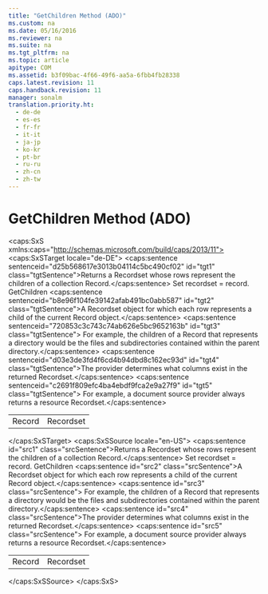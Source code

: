 ```yaml
---
title: "GetChildren Method (ADO)"
ms.custom: na
ms.date: 05/16/2016
ms.reviewer: na
ms.suite: na
ms.tgt_pltfrm: na
ms.topic: article
apitype: COM
ms.assetid: b3f09bac-4f66-49f6-aa5a-6fbb4fb28338
caps.latest.revision: 11
caps.handback.revision: 11
manager: sonalm
translation.priority.ht: 
  - de-de
  - es-es
  - fr-fr
  - it-it
  - ja-jp
  - ko-kr
  - pt-br
  - ru-ru
  - zh-cn
  - zh-tw
---
```

# GetChildren Method (ADO)
<?xml version="1.0" encoding="utf-8"?>
<caps:SxS xmlns:caps="http://schemas.microsoft.com/build/caps/2013/11">
  <caps:SxSTarget locale="de-DE">
    <developerReferenceWithSyntaxDocument xsi:schemaLocation="http://ddue.schemas.microsoft.com/authoring/2003/5 http://dduestorage.blob.core.windows.net/ddueschema/developer.xsd" xmlns="http://ddue.schemas.microsoft.com/authoring/2003/5" xmlns:xlink="http://www.w3.org/1999/xlink" xmlns:xsi="http://www.w3.org/2001/XMLSchema-instance">
      <introduction>
        <para>
          <caps:sentence sentenceid="d25b568617e3013b04114c5bc490cf02" id="tgt1" class="tgtSentence">Returns a <legacyLink xlink:href="ede1415f-c3df-4cc5-a05b-2576b2b84b60">Recordset</legacyLink> whose rows represent the children of a collection <legacyLink xlink:href="db83ed2c-a8e3-460c-8682-64667e4d5d01">Record</legacyLink>.</caps:sentence>
        </para>
      </introduction>
      <syntaxSection>
        <legacySyntax>
          <legacyBold>Set</legacyBold>
          <parameterReference> recordset = record.</parameterReference>
          <legacyBold>GetChildren</legacyBold>
        </legacySyntax>
      </syntaxSection>
      <returnValue>
        <content>
          <para>
            <caps:sentence sentenceid="b8e96f104fe39142afab491bc0abb587" id="tgt2" class="tgtSentence">A <legacyBold>Recordset</legacyBold> object for which each row represents a child of the current <legacyBold>Record</legacyBold> object.</caps:sentence>
            <caps:sentence sentenceid="720853c3c743c74ab626e5bc9652163b" id="tgt3" class="tgtSentence"> For example, the children of a <legacyBold>Record</legacyBold> that represents a directory would be the files and subdirectories contained within the parent directory.</caps:sentence>
          </para>
        </content>
      </returnValue>
      <languageReferenceRemarks>
        <content>
          <para>
            <caps:sentence sentenceid="d03e3de3fd4f6cd4b94dbd8c162ec93d" id="tgt4" class="tgtSentence">The provider determines what columns exist in the returned <legacyBold>Recordset</legacyBold>.</caps:sentence>
            <caps:sentence sentenceid="c2691f809efc4ba4ebdf9fca2e9a27f9" id="tgt5" class="tgtSentence"> For example, a document source provider always returns a resource <legacyBold>Recordset</legacyBold>.</caps:sentence>
          </para>
        </content>
      </languageReferenceRemarks>
      <section>
        <title>
          <caps:sentence sentenceid="2f342d3be839cc5b67ae0de7d404b8e6" id="tgt6" class="tgtSentence">Applies To</caps:sentence>
        </title>
        <content>
          <table>
            <tbody>
              <tr>
                <TD>
                  <para>
                    <link xlink:href="db83ed2c-a8e3-460c-8682-64667e4d5d01">Record</link>
                  </para>
                </TD>
                <TD>
                  <para>
                    <link xlink:href="ede1415f-c3df-4cc5-a05b-2576b2b84b60">Recordset</link>
                  </para>
                </TD>
              </tr>
            </tbody>
          </table>
        </content>
      </section>
      <relatedTopics></relatedTopics>
    </developerReferenceWithSyntaxDocument>
  </caps:SxSTarget>
  <caps:SxSSource locale="en-US">
    <developerReferenceWithSyntaxDocument xsi:schemaLocation="http://ddue.schemas.microsoft.com/authoring/2003/5 http://dduestorage.blob.core.windows.net/ddueschema/developer.xsd" xmlns="http://ddue.schemas.microsoft.com/authoring/2003/5" xmlns:xlink="http://www.w3.org/1999/xlink" xmlns:xsi="http://www.w3.org/2001/XMLSchema-instance">
      <introduction>
        <para>
          <caps:sentence id="src1" class="srcSentence">Returns a <legacyLink xlink:href="ede1415f-c3df-4cc5-a05b-2576b2b84b60">Recordset</legacyLink> whose rows represent the children of a collection <legacyLink xlink:href="db83ed2c-a8e3-460c-8682-64667e4d5d01">Record</legacyLink>.</caps:sentence>
        </para>
      </introduction>
      <syntaxSection>
        <legacySyntax>
          <legacyBold>Set</legacyBold>
          <parameterReference> recordset = record.</parameterReference>
          <legacyBold>GetChildren</legacyBold>
        </legacySyntax>
      </syntaxSection>
      <returnValue>
        <content>
          <para>
            <caps:sentence id="src2" class="srcSentence">A <legacyBold>Recordset</legacyBold> object for which each row represents a child of the current <legacyBold>Record</legacyBold> object.</caps:sentence>
            <caps:sentence id="src3" class="srcSentence"> For example, the children of a <legacyBold>Record</legacyBold> that represents a directory would be the files and subdirectories contained within the parent directory.</caps:sentence>
          </para>
        </content>
      </returnValue>
      <languageReferenceRemarks>
        <content>
          <para>
            <caps:sentence id="src4" class="srcSentence">The provider determines what columns exist in the returned <legacyBold>Recordset</legacyBold>.</caps:sentence>
            <caps:sentence id="src5" class="srcSentence"> For example, a document source provider always returns a resource <legacyBold>Recordset</legacyBold>.</caps:sentence>
          </para>
        </content>
      </languageReferenceRemarks>
      <section>
        <title>
          <caps:sentence id="src6" class="srcSentence">Applies To</caps:sentence>
        </title>
        <content>
          <table>
            <tbody>
              <tr>
                <TD>
                  <para>
                    <link xlink:href="db83ed2c-a8e3-460c-8682-64667e4d5d01">Record</link>
                  </para>
                </TD>
                <TD>
                  <para>
                    <link xlink:href="ede1415f-c3df-4cc5-a05b-2576b2b84b60">Recordset</link>
                  </para>
                </TD>
              </tr>
            </tbody>
          </table>
        </content>
      </section>
      <relatedTopics></relatedTopics>
    </developerReferenceWithSyntaxDocument>
  </caps:SxSSource>
</caps:SxS>